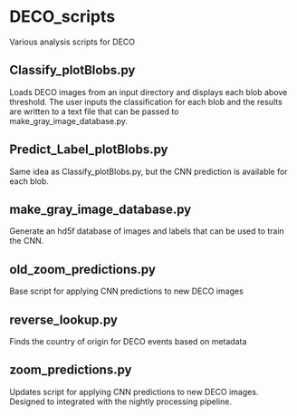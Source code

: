 # DECO_scripts
Various analysis scripts for DECO

## Classify_plotBlobs.py
Loads DECO images from an input directory and displays each blob above threshold. The user inputs the classification for each blob and the results are written to a text file that can be passed to make_gray_image_database.py. 
## Predict_Label_plotBlobs.py 
Same idea as Classify_plotBlobs.py, but the CNN prediction is available for each blob.
## make_gray_image_database.py 
Generate an hd5f database of images and labels that can be used to train the CNN. 
## old_zoom_predictions.py     
Base script for applying CNN predictions to new DECO images
## reverse_lookup.py
Finds the country of origin for DECO events based on metadata 
## zoom_predictions.py
Updates script for applying CNN predictions to new DECO images. Designed to integrated with the nightly processing pipeline. 
